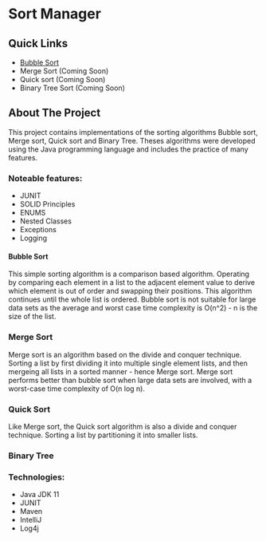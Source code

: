 # Sort Manager

## Quick Links
- [Bubble Sort](https://github.com/bsrwilliams/SortManager/tree/master/BubbleSort/src/sparta/bradleywilliams)
- Merge Sort (Coming Soon)
- Quick sort (Coming Soon)
- Binary Tree Sort (Coming Soon)

## About The Project
This project contains implementations of the sorting algorithms Bubble sort, Merge sort, Quick sort and Binary Tree. Theses algorithms were developed using the Java programming language and includes the practice of many features.      

### Noteable features:
* JUNIT
* SOLID Principles
* ENUMS
* Nested Classes
* Exceptions
* Logging 

#### Bubble Sort
This simple sorting algorithm is a comparison based algorithm. Operating by comparing each element in a list to the adjacent element value to derive which element is out of order and swapping their positions. This algorithm continues until the whole list is ordered. Bubble sort is not suitable for large data sets as the average and worst case time complexity is O(n^2) - n is the size of the list. 


### Merge Sort
Merge sort is an algorithm based on the divide and conquer technique. Sorting a list by first dividing it into multiple single element lists, and then mergeing all lists in a sorted manner - hence Merge sort. Merge sort performs better than bubble sort when large data sets are involved, with a worst-case time complexity of O(n log n).  

### Quick Sort
Like Merge sort, the Quick sort algorithm is also a divide and conquer technique. Sorting a list by partitioning it into smaller lists. 

### Binary Tree

### Technologies:
- Java JDK 11
- JUNIT
- Maven
- IntelliJ
- Log4j

